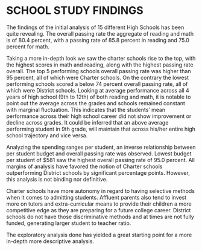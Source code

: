 # SCHOOL STUDY FINDINGS

The findings of the initial analysis of 15 different High Schools has been quite revealing. The overall passing rate the aggregate of reading and math is of 80.4 percent, with a passing rate of 85.8 percent in reading and 75.0 percent for math.

Taking a more in-depth look we saw the charter schools rise to the top, with the highest scores in math and reading, along with the highest passing rate overall. The top 5 performing schools overall passing rate was higher than 95 percent, all of which were Charter schools. On the contrary the lowest performing schools scored a below 74 percent overall passing rate, all of which were District schools. Looking at average performance across all 4 years of high school (9th to 12th) of both reading and math, it is notable to point out the average across the grades and schools remained constant with marginal fluctuation. This indicates that the students’ mean performance across their high school career did not show improvement or decline across grades. It could be inferred that an above average performing student in 9th grade, will maintain that across his/her entire high school trajectory and vice versa.

Analyzing the spending ranges per student, an inverse relationship between per student budget and overall passing rate was observed. Lowest budget per student of $581 saw the highest overall passing rate of 95.0 percent. All margins of analysis have favored the notion of Charter schools outperforming District schools by significant percentage points. However, this analysis is not binding nor definitive.

Charter schools have more autonomy in regard to having selective methods when it comes to admitting students. Affluent parents also tend to invest more on tutors and extra-curricular means to provide their children a more competitive edge as they are preparing for a future college career. District schools do not have those discriminative methods and at times are not fully funded, generating larger student to teacher ratio.

The exploratory analysis done has yielded a great starting point for a more in-depth more descriptive analysis.
